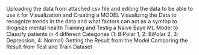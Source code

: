 Uploading the data from attached csv file and editing the data to be able to use it for Visualization and Creating a MODEL
Visualizing the Data to recognize trends in the data and what factors can act as a symtop to diognize mental health
Training and Testig a Naive Baye ML Model to Classify patients in 4 different Categories (1: BiPolar 1, 2: BiPolar 2, 3: Depression, 4: Normal)
Getting the Result from the Model
Comparing the Result from Test and Train Dataset
